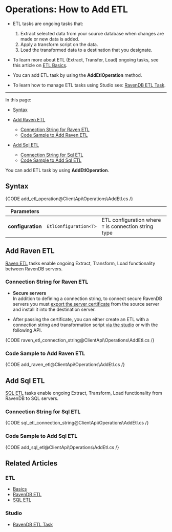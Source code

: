 # Operations: How to Add ETL

* ETL tasks are ongoing tasks that:
  1. Extract selected data from your source database when changes are made or new data is added.
  2. Apply a transform script on the data.
  3. Load the transformed data to a destination that you designate.  

* To learn more about ETL (Extract, Transfer, Load) ongoing tasks, see this article on [ETL Basics](../../../../server/ongoing-tasks/etl/basics).  

* You can add ETL task by using the **AddEtlOperation** method.  

* To learn how to manage ETL tasks using Studio see: [RavenDB ETL Task](../../../../studio/database/tasks/ongoing-tasks/ravendb-etl-task).  

---

In this page:

* [Syntax](../../../../client-api/operations/maintenance/etl/add-etl#syntax)  
* [Add Raven ETL](../../../../client-api/operations/maintenance/etl/add-etl#add-raven-etl)  
    * [Connection String for Raven ETL](../../../../client-api/operations/maintenance/etl/add-etl#connection-string-for-raven-etl)  
    * [Code Sample to Add Raven ETL](../../../../client-api/operations/maintenance/etl/add-etl#code-sample-to-add-raven-etl)  

* [Add Sql ETL](../../../../client-api/operations/maintenance/etl/add-etl#add-sql-etl)  
    * [Connection String for Sql ETL](../../../../client-api/operations/maintenance/etl/add-etl#connection-string-for-sql-etl)  
    * [Code Sample to Add Sql ETL](../../../../client-api/operations/maintenance/etl/add-etl#code-sample-to-add-sql-etl)  



You can add ETL task by using **AddEtlOperation**.

## Syntax

{CODE add_etl_operation@ClientApi\Operations\AddEtl.cs /}

| Parameters | | |
| ------------- | ----- | ---- |
| **configuration** | `EtlConfiguration<T>` | ETL configuration where `T` is connection string type |

## Add Raven ETL

[Raven ETL](../../../../server/ongoing-tasks/etl/raven) tasks enable ongoing Extract, Transform, Load functionality between RavenDB servers.  

### Connection String for Raven ETL

* **Secure servers**  
  In addition to defining a connection string, to connect secure RavenDB servers you must [export the server certificate](../../../../server/security/authentication/certificate-management#enabling-communication-between-servers-importing-and-exporting-certificates) 
  from the source server and install it into the destination server.  

* After passing the certificate, you can either create an ETL with a connection string and transformation script [via the studio](../../../../studio/database/tasks/ongoing-tasks/ravendb-etl-task) 
  or with the following API.  
  
{CODE raven_etl_connection_string@ClientApi\Operations\AddEtl.cs /}

### Code Sample to Add Raven ETL

{CODE add_raven_etl@ClientApi\Operations\AddEtl.cs /}

## Add Sql ETL

[SQL ETL](../../../../server/ongoing-tasks/etl/sql) tasks enable ongoing Extract, Transform, Load functionality from RavenDB to SQL servers. 


### Connection String for Sql ETL

{CODE sql_etl_connection_string@ClientApi\Operations\AddEtl.cs /}

### Code Sample to Add Sql ETL

{CODE add_sql_etl@ClientApi\Operations\AddEtl.cs /}

## Related Articles

### ETL

- [Basics](../../../../server/ongoing-tasks/etl/basics)
- [RavenDB ETL](../../../../server/ongoing-tasks/etl/raven)
- [SQL ETL](../../../../server/ongoing-tasks/etl/sql)

### Studio

- [RavenDB ETL Task](../../../../studio/database/tasks/ongoing-tasks/ravendb-etl-task)
